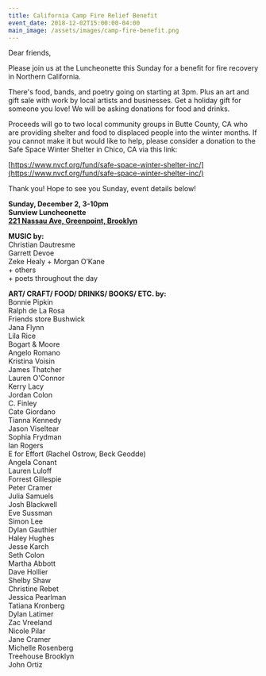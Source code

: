 ```yaml
---
title: California Camp Fire Relief Benefit
event_date: 2018-12-02T15:00:00-04:00
main_image: /assets/images/camp-fire-benefit.png
---
```


Dear friends,

Please join us at the Luncheonette this Sunday for a benefit for fire recovery
in Northern California.

There's food, bands, and poetry going on starting at 3pm. Plus an art and gift
sale with work by local artists and businesses. Get a holiday gift for someone
you love!  We will be asking donations for food and drinks.

Proceeds will go to two local community groups in Butte County, CA who are
providing shelter and food to displaced people into the winter months. If you
cannot make it but would like to help, please consider a donation to the Safe
Space Winter Shelter in Chico, CA via this link:

[https://www.nvcf.org/fund/safe-space-winter-shelter-inc/](https://www.nvcf.org/fund/safe-space-winter-shelter-inc/)

Thank you! Hope to see you Sunday, event details below!

**Sunday, December 2, 3-10pm<br>
Sunview Luncheonette<br>
[221 Nassau Ave, Greenpoint, Brooklyn](https://maps.google.com/?q=221+Nassau+Ave,%C2%A0+Greenpoint,+Brooklyn&entry=gmail&source=g)**

**MUSIC by:**<br>
Christian Dautresme<br>
Garrett Devoe<br>
Zeke Healy + Morgan O’Kane<br>
\+ others<br>
\+ poets throughout the day


**ART/ CRAFT/ FOOD/ DRINKS/ BOOKS/ ETC. by:**<br>
Bonnie Pipkin<br>
Ralph de La Rosa<br>
Friends store Bushwick<br>
Jana Flynn<br>
Lila Rice<br>
Bogart & Moore<br>
Angelo Romano<br>
Kristina Voisin<br>
James Thatcher<br>
Lauren O'Connor<br>
Kerry Lacy<br>
Jordan Colon<br>
C. Finley<br>
Cate Giordano<br>
Tianna Kennedy<br>
Jason Viseltear<br>
Sophia Frydman<br>
Ian Rogers<br>
E for Effort (Rachel Ostrow, Beck Geodde)<br>
Angela Conant<br>
Lauren Luloff<br>
Forrest Gillespie<br>
Peter Cramer<br>
Julia Samuels<br>
Josh Blackwell<br>
Eve Sussman<br>
Simon Lee<br>
Dylan Gauthier<br>
Haley Hughes<br>
Jesse Karch<br>
Seth Colon<br>
Martha Abbott<br>
Dave Hollier<br>
Shelby Shaw<br>
Christine Rebet<br>
Jessica Pearlman<br>
Tatiana Kronberg<br>
Dylan Latimer<br>
Zac Vreeland<br>
Nicole Pilar<br>
Jane Cramer<br>
Michelle Rosenberg<br>
Treehouse Brooklyn<br>
John Ortiz
